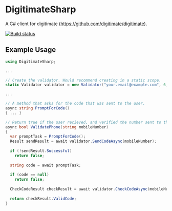DigitimateSharp
===============
A C# client for digitimate (https://github.com/digitimate/digitimate).

[![Build status](https://ci.appveyor.com/api/projects/status/424l99eatqoihkls/branch/master?svg=true)](https://ci.appveyor.com/project/jacob-ebey/digitimatesharp/branch/master)

Example Usage
-------------
```C#
using DigitimateSharp;

...

// Create the validator. Would recommend creating in a static scope.
static Validator validator = new Validator("your.email@example.com", 6, "Custom message, here is your code: ");

...

// A method that asks for the code that was sent to the user.
async string PromptForCode()
{ ... }

// Return true if the user recieved, and verified the number sent to their phone.
async bool ValidatePhone(string mobileNumber)
{
  var promptTask = PromptForCode();
  Result sendResult = await validator.SendCodeAsync(mobileNumber);
    
  if (!sendResult.Successful)
    return false;
  
  string code = await promptTask;
  
  if (code == null)
    return false;
  
  CheckCodeResult checkResult = await validator.CheckCodeAsync(mobileNumber, code);
  
  return checkResult.ValidCode;
}
```
